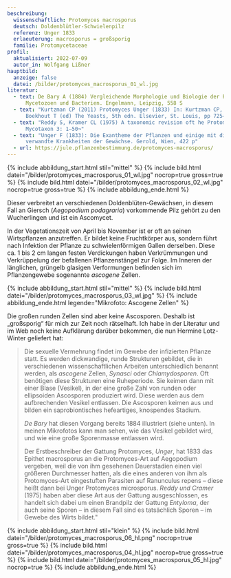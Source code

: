 ```yaml
---
beschreibung:
  wissenschaftlich: Protomyces macrosporus
  deutsch: Doldenblütler-Schwielenpilz
  referenz: Unger 1833
  erlaeuterung: macrosporus = großsporig
  familie: Protomycetaceae
profil:
  aktualisiert: 2022-07-09
  autor_in: Wolfgang Lißner
hauptbild:
  anzeige: false
  datei: /bilder/protomyces_macrosporus_01_wl.jpg
literatur:
  - text: De Bary A (1884) Vergleichende Morphologie und Biologie der Pilze
      Mycetozoen und Bacterien. Engelmann, Leipzig, 558 S
  - text: "Kurtzman CP (2011) Protomyces Unger (1833) In: Kurtzman CP, Fell JW,
      Boekhout T (ed) The Yeasts, 5th edn. Elsevier, St. Louis, pp 725–731"
  - text: "Reddy S, Kramer CL (1975) A taxonomic revision oft he Protomycetales.
      Mycotaxon 3: 1–50¬"
  - text: "Unger F (1833): Die Exantheme der Pflanzen und einige mit diesen
      verwandte Krankheiten der Gewächse. Gerold, Wien, 422 p"
  - url: https://jule.pflanzenbestimmung.de/protomyces-macrosporus/
---
```

{% include abbildung_start.html stil="mittel" %}
{% include bild.html datei="/bilder/protomyces_macrosporus_01_wl.jpg" nocrop=true gross=true %}
{% include bild.html datei="/bilder/protomyces_macrosporus_02_wl.jpg" nocrop=true gross=true %}
{% include abbildung_ende.html %}

Dieser verbreitet an verschiedenen Doldenblüten-Gewächsen, in diesem Fall an Giersch (*Aegopodium podagraria*) vorkommende Pilz gehört zu den Wucherlingen und ist ein Ascomycet.

In der Vegetationszeit von April bis November ist er oft an seinen Wirtspflanzen anzutreffen. Er bildet keine Fruchtkörper aus, sondern führt nach Infektion der Pflanze zu schwielenförmigen Gallen derselben. Diese ca. 1 bis 2 cm langen festen Verdickungen haben Verkrümmungen und Verkrüppelung der befallenen Pflanzenstängel zur Folge. Im Inneren der länglichen, grüngelb glasigen Verformungen befinden sich im Pflanzengewebe sogenannte *ascogene* Zellen.

{% include abbildung_start.html stil="mittel" %}
{% include bild.html datei="/bilder/protomyces_macrosporus_03_wl.jpg" %}
{% include abbildung_ende.html legende="Mikrofoto: Ascogene Zellen" %}

Die großen runden Zellen sind aber keine Ascosporen. Deshalb ist „großsporig“ für mich zur Zeit noch rätselhaft. Ich habe in der Literatur und im Web noch keine Aufklärung darüber bekommen, die nun Hermine Lotz-Winter geliefert hat:

> Die sexuelle Vermehrung findet im Gewebe der infizierten Pflanze statt. Es werden dickwandige, runde Strukturen gebildet, die in verschiedenen wissenschaftlichen Arbeiten unterschiedlich benannt werden, als *ascogene* Zellen, *Synasci* oder *Chlamydosporen*. Oft benötigen diese Strukturen eine Ruheperiode. Sie keimen dann mit einer Blase (Vesikel), in der eine große Zahl von runden oder ellipsoiden Ascosporen produziert wird. Diese werden aus dem aufbrechenden Vesikel entlassen. Die Ascosporen keimen aus und bilden ein saprobiontisches hefeartiges, knospendes Stadium.
>
> *De Bary* hat diesen Vorgang bereits 1884 illustriert (siehe unten). In meinen Mikrofotos kann man sehen, wie das Vesikel gebildet wird, und wie eine große Sporenmasse entlassen wird.
>
> Der Erstbeschreiber der Gattung Protomyces, *Unger*, hat 1833 das Epithet macrosporus an die Protomyces-Art auf Aegopodium vergeben, weil die von ihm gesehenen Dauerstadien einen viel größeren Durchmesser hatten, als die eines anderen von ihm als Protomyces-Art eingestuften Parasiten auf Ranunculus repens – diese heißt dann bei Unger Protomyces microsporus. *Reddy und Cramer* (1975) haben aber diese Art aus der Gattung ausgeschlossen, es handelt sich dabei um einen Brandpilz der Gattung *Entyloma*, der auch seine Sporen – in diesem Fall sind es tatsächlich Sporen – im Gewebe des Wirts bildet."

{% include abbildung_start.html stil="klein" %}
{% include bild.html datei="/bilder/protomyces_macrosporus_06_hl.png" nocrop=true gross=true %}
{% include bild.html datei="/bilder/protomyces_macrosporus_04_hl.jpg" nocrop=true gross=true %}
{% include bild.html datei="/bilder/protomyces_macrosporus_05_hl.jpg" nocrop=true %}
{% include abbildung_ende.html %}